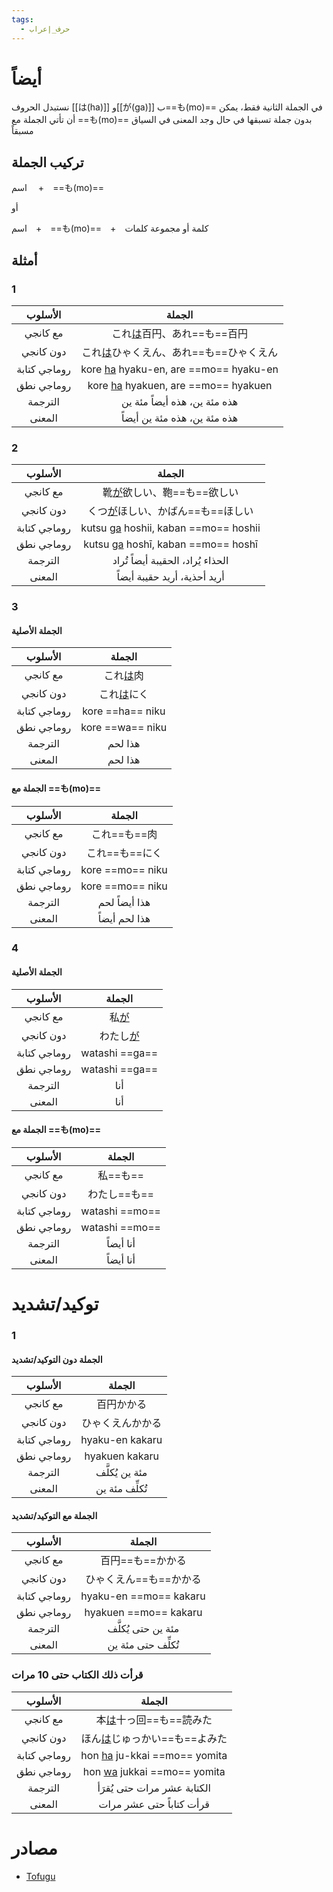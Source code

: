 ```yaml
---
tags:
  - حرف_إعراب
---
```

# أيضاً
نستبدل الحروف [[は(ha)]] و[[が(ga)]] ب==も(mo)== في الجملة الثانية فقط، يمكن أن تأتي الجملة مع ==も(mo)== بدون جملة تسبقها في حال وجد المعنى في السياق مسبقاً
## تركيب الجملة
اسم 　+　==も(mo)==

أو

اسم　+　==も(mo)==　+　كلمة أو مجموعة كلمات
## أمثلة
### 1
|   الأسلوب    |                       الجملة                        |
| :----------: | :-------------------------------------------------: |
|   مع كانجي   |       これ[は](は(ha).md)百円、あれ==も==百円       |
|  دون كانجي   | これ[は](は(ha).md)ひゃくえん、あれ==も==ひゃくえん |
| روماجي كتابة | kore [ha](は(ha).md) hyaku-en, are ==mo== hyaku-en  |
|  روماجي نطق  |  kore [ha](は(ha).md) hyakuen, are ==mo== hyakuen   |
|   الترجمة    |             هذه مئة ين، هذه أيضاً مئة ين             |
|    المعنى    |             هذه مئة ين، هذه مئة ين أيضاً             |
### 2
|   الأسلوب    |                      الجملة                       |
| :----------: | :-----------------------------------------------: |
|   مع كانجي   |      靴[が](が(ga).md)欲しい、鞄==も==欲しい      |
|  دون كانجي   |   くつ[が](が(ga).md)ほしい、かばん==も==ほしい   |
| روماجي كتابة | kutsu [ga](が(ga).md) hoshii, kaban ==mo== hoshii |
|  روماجي نطق  |  kutsu [ga](が(ga).md) hoshī, kaban ==mo== hoshī  |
|   الترجمة    |          الحذاء يُراد، الحقيبة أيضاً تُراد           |
|    المعنى    |            أريد أحذية، أريد حقيبة أيضاً            |
### 3
#### الجملة الأصلية
|   الأسلوب    |         الجملة          |
| :----------: | :---------------------: |
|   مع كانجي   |  これ[は](は(ha).md)肉  |
|  دون كانجي   | これ[は](は(ha).md)にく |
| روماجي كتابة |    kore ==ha== niku     |
|  روماجي نطق  |    kore ==wa== niku     |
|   الترجمة    |         هذا لحم         |
|    المعنى    |         هذا لحم         |
#### الجملة مع ==も(mo)==
|   الأسلوب    |      الجملة      |
| :----------: | :--------------: |
|   مع كانجي   |   これ==も==肉   |
|  دون كانجي   |  これ==も==にく  |
| روماجي كتابة | kore ==mo== niku |
|  روماجي نطق  | kore ==mo== niku |
|   الترجمة    |   هذا أيضاً لحم   |
|    المعنى    |   هذا لحم أيضاً   |
### 4
#### الجملة الأصلية
|   الأسلوب    |        الجملة         |
| :----------: | :-------------------: |
|   مع كانجي   |   私[が](が(ga).md)   |
|  دون كانجي   | わたし[が](が(ga).md) |
| روماجي كتابة |    watashi ==ga==     |
|  روماجي نطق  |    watashi ==ga==     |
|   الترجمة    |          أنا          |
|    المعنى    |          أنا          |
#### الجملة مع ==も(mo)==
|   الأسلوب    |     الجملة     |
| :----------: | :------------: |
|   مع كانجي   |    私==も==    |
|  دون كانجي   |  わたし==も==  |
| روماجي كتابة | watashi ==mo== |
|  روماجي نطق  | watashi ==mo== |
|   الترجمة    |    أنا أيضاً    |
|    المعنى    |    أنا أيضاً    |
# توكيد/تشديد
### 1
#### الجملة دون التوكيد/تشديد
|   الأسلوب    |      الجملة      |
| :----------: | :--------------: |
|   مع كانجي   |    百円かかる    |
|  دون كانجي   | ひゃくえんかかる |
| روماجي كتابة | hyaku-en kakaru  |
|  روماجي نطق  |  hyakuen kakaru  |
|   الترجمة    |   مئة ين يُكلَّف    |
|    المعنى    |   تُكلِّف مئة ين    |
#### الجملة مع التوكيد/تشديد
|   الأسلوب    |         الجملة         |
| :----------: | :--------------------: |
|   مع كانجي   |    百円==も==かかる    |
|  دون كانجي   | ひゃくえん==も==かかる |
| روماجي كتابة | hyaku-en ==mo== kakaru |
|  روماجي نطق  | hyakuen ==mo== kakaru  |
|   الترجمة    |    مئة ين حتى يُكلَّف     |
|    المعنى    |    تُكلِّف حتى مئة ين     |
### قرأت ذلك الكتاب حتى 10 مرات
|   الأسلوب    |                  الجملة                   |
| :----------: | :---------------------------------------: |
|   مع كانجي   |    本[は](は(ha).md)十っ回==も==読みた    |
|  دون كانجي   | ほん[は](は(ha).md)じゅっかい==も==よみた |
| روماجي كتابة | hon [ha](は(ha).md) ju-kkai ==mo== yomita |
|  روماجي نطق  | hon [wa](は(ha).md) jukkai ==mo== yomita  |
|   الترجمة    |         الكتابة عشر مرات حتى يُقرَأ         |
|    المعنى    |          قرأت كتاباً حتى عشر مرات          |
# مصادر
- [Tofugu](https://tofugu.com/japanese-grammar/particle-mo)